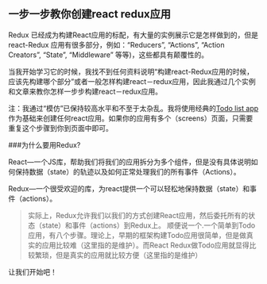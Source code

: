 ## 一步一步教你创建react redux应用
Redux 已经成为构建React应用的标配，有大量的实例展示它是怎样做到的，但是react-Redux 应用有很多部分，例如：“Reducers”, “Actions”, “Action Creators”, “State”, “Middleware” 等等)，这些都具有颠覆性的。

当我开始学习它的时候，我找不到任何资料说明“构建react-Redux应用的时候，应该先构建哪个部分”或者一般怎样构建react－redux应用，因此我通过几个实例和文章来教你怎样一步步构建react－redux应用。
<br/>

注：我通过“模仿”已保持较高水平和不至于太杂乱。我将使用经典的<a href="https://github.com/reactjs/redux/tree/master/examples/todos">Todo list app</a>作为基础来创建任何react应用。如果你的应用有多个（screens）页面，只需要重复这个步骤到你到页面中即可。

###为什么要用Redux?

React—一个JS库，帮助我们将我们的应用拆分为多个组件，但是没有具体说明如何保持数据（state）的轨迹以及如何正常处理我们的所有事件（Actions）。

Redux—一个很受欢迎的库，为react提供一个可以轻松地保持数据（state）和事件（actions）。

> 实际上，Redux允许我们以我们的方式创建React应用，然后委托所有的状态（state）和事件（actions）到Redux上。
> 顺便说一个.一个简单到Todo应用，有八个步骤。理论上，早期的框架构建Todo应用很简单，但是做真实的应用比较难（这里指的是维护）。而React Redux做Todo应用就显得比较繁琐，但是真实的应用就比较方便（这里指的是维护）

让我们开始吧！


